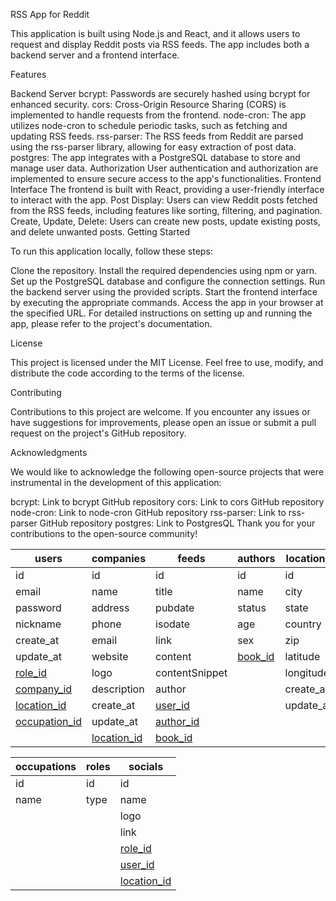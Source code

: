 RSS App for Reddit

This application is built using Node.js and React, and it allows users to request and display Reddit posts via RSS feeds. The app includes both a backend server and a frontend interface.

Features

Backend Server
bcrypt: Passwords are securely hashed using bcrypt for enhanced security.
cors: Cross-Origin Resource Sharing (CORS) is implemented to handle requests from the frontend.
node-cron: The app utilizes node-cron to schedule periodic tasks, such as fetching and updating RSS feeds.
rss-parser: The RSS feeds from Reddit are parsed using the rss-parser library, allowing for easy extraction of post data.
postgres: The app integrates with a PostgreSQL database to store and manage user data.
Authorization
User authentication and authorization are implemented to ensure secure access to the app's functionalities.
Frontend Interface
The frontend is built with React, providing a user-friendly interface to interact with the app.
Post Display: Users can view Reddit posts fetched from the RSS feeds, including features like sorting, filtering, and pagination.
Create, Update, Delete: Users can create new posts, update existing posts, and delete unwanted posts.
Getting Started

To run this application locally, follow these steps:

Clone the repository.
Install the required dependencies using npm or yarn.
Set up the PostgreSQL database and configure the connection settings.
Run the backend server using the provided scripts.
Start the frontend interface by executing the appropriate commands.
Access the app in your browser at the specified URL.
For detailed instructions on setting up and running the app, please refer to the project's documentation.

License

This project is licensed under the MIT License. Feel free to use, modify, and distribute the code according to the terms of the license.

Contributing

Contributions to this project are welcome. If you encounter any issues or have suggestions for improvements, please open an issue or submit a pull request on the project's GitHub repository.

Acknowledgments

We would like to acknowledge the following open-source projects that were instrumental in the development of this application:

bcrypt: Link to bcrypt GitHub repository
cors: Link to cors GitHub repository
node-cron: Link to node-cron GitHub repository
rss-parser: Link to rss-parser GitHub repository
postgres: Link to PostgresQL
Thank you for your contributions to the open-source community!

| users                           | companies                   | feeds                   | authors             | locations | books                   |
|---------------------------------|-----------------------------|-------------------------|---------------------|-----------|-------------------------|
| id                              | id                          | id                      | id                  | id        | id                      |
| email                           | name                        | title                   | name                | city      | title                   |
| password                        | address                     | pubdate                 | status              | state     | year                    |
| nickname                        | phone                       | isodate                 | age                 | country   | genre                   |
| create_at                       | email                       | link                    | sex                 | zip       | [author_id](authors.id) |
| update_at                       | website                     | content                 | [book_id](books.id) | latitude  |                         |
| [role_id](role.id)              | logo                        | contentSnippet          |                     | longitude |                         |
| [company_id](companies.id)      | description                 | author                  |                     | create_at |                         |
| [location_id](locations.id)     | create_at                   | [user_id](users.id)     |                     | update_at |                         |
| [occupation_id](occupations.id) | update_at                   | [author_id](authors.id) |                     |           |                         |
|                                 | [location_id](locations.id) | [book_id](books.id)     |                     |           |                         |

| occupations | roles | socials                     |
|-------------|-------|-----------------------------|
| id          | id    | id                          |
| name        | type  | name                        |
|             |       | logo                        |
|             |       | link                        |
|             |       | [role_id](roles.id)         |
|             |       | [user_id](users.id)         |
|             |       | [location_id](locations.id) |
